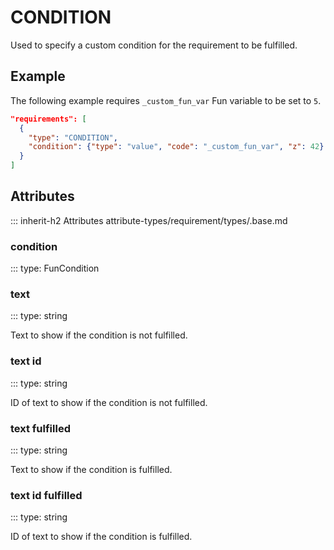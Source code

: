 # CONDITION

Used to specify a custom condition for the requirement to be fulfilled.

## Example

The following example requires `_custom_fun_var` Fun variable to be set to `5`.

```json
"requirements": [
  {
    "type": "CONDITION",
    "condition": {"type": "value", "code": "_custom_fun_var", "z": 42}
  }
]
```

## Attributes
::: inherit-h2 Attributes attribute-types/requirement/types/.base.md

### condition
::: type: FunCondition

### text
::: type: string

Text to show if the condition is not fulfilled.

### text id
::: type: string

ID of text to show if the condition is not fulfilled.

### text fulfilled
::: type: string

Text to show if the condition is fulfilled.

### text id fulfilled
::: type: string

ID of text to show if the condition is fulfilled.
